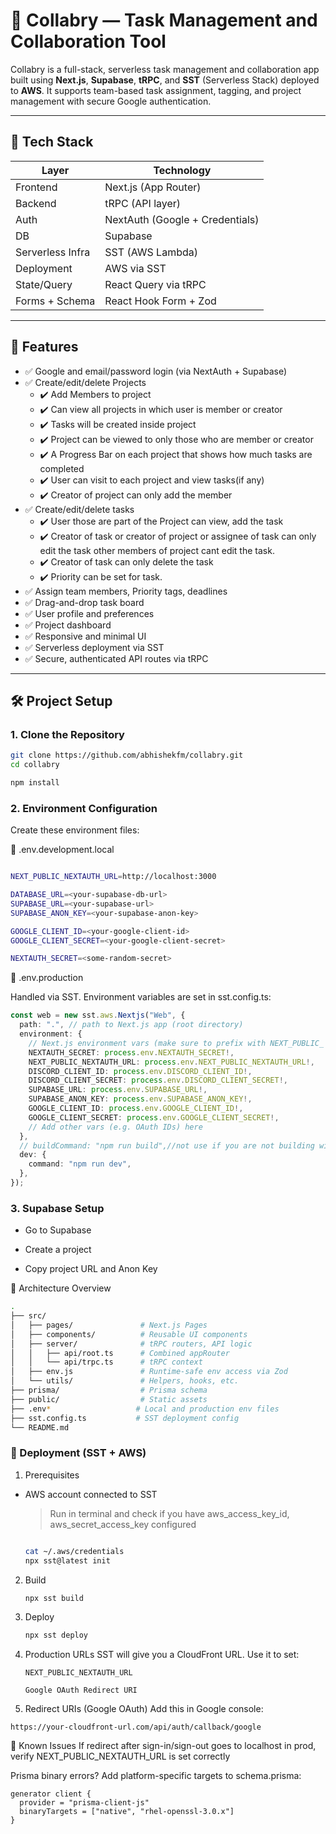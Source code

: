 # 🧩 Collabry — Task Management and Collaboration Tool

Collabry is a full-stack, serverless task management and collaboration app built using **Next.js**, **Supabase**, **tRPC**, and **SST** (Serverless Stack) deployed to **AWS**. It supports team-based task assignment, tagging, and project management with secure Google authentication.

---

## 📐 Tech Stack

| Layer            | Technology                      |
| ---------------- | ------------------------------- |
| Frontend         | Next.js (App Router)            |
| Backend          | tRPC (API layer)                |
| Auth             | NextAuth (Google + Credentials) |
| DB               | Supabase                        |
| Serverless Infra | SST (AWS Lambda)                |
| Deployment       | AWS via SST                     |
| State/Query      | React Query via tRPC            |
| Forms + Schema   | React Hook Form + Zod           |

---

## 🚀 Features

- ✅ Google and email/password login (via NextAuth + Supabase)
- ✅ Create/edit/delete Projects
  - ✔️ Add Members to project
  - ✔️ Can view all projects in which user is member or creator
  - ✔️ Tasks will be created inside project
  - ✔️ Project can be viewed to only those who are member or creator
  - ✔️ A Progress Bar on each project that shows how much tasks are completed
  - ✔️ User can visit to each project and view tasks(if any)
  - ✔️ Creator of project can only add the member
- ✅ Create/edit/delete tasks
  - ✔️ User those are part of the Project can view, add the task
  - ✔️ Creator of task or creator of project or assignee of task can only edit the task other members of project cant edit the task.
  - ✔️ Creator of task can only delete the task
  - ✔️ Priority can be set for task.
- ✅ Assign team members, Priority tags, deadlines
- ✅ Drag-and-drop task board
- ✅ User profile and preferences
- ✅ Project dashboard
- ✅ Responsive and minimal UI
- ✅ Serverless deployment via SST
- ✅ Secure, authenticated API routes via tRPC

---

## 🛠️ Project Setup

### 1. Clone the Repository

```bash
git clone https://github.com/abhishekfm/collabry.git
cd collabry

npm install

```

### 2. Environment Configuration

Create these environment files:

📄 .env.development.local

```bash

NEXT_PUBLIC_NEXTAUTH_URL=http://localhost:3000

DATABASE_URL=<your-supabase-db-url>
SUPABASE_URL=<your-supabase-url>
SUPABASE_ANON_KEY=<your-supabase-anon-key>

GOOGLE_CLIENT_ID=<your-google-client-id>
GOOGLE_CLIENT_SECRET=<your-google-client-secret>

NEXTAUTH_SECRET=<some-random-secret>

```

📄 .env.production

Handled via SST. Environment variables are set in sst.config.ts:

```ts
const web = new sst.aws.Nextjs("Web", {
  path: ".", // path to Next.js app (root directory)
  environment: {
    // Next.js environment vars (make sure to prefix with NEXT_PUBLIC_ for client-side)
    NEXTAUTH_SECRET: process.env.NEXTAUTH_SECRET!,
    NEXT_PUBLIC_NEXTAUTH_URL: process.env.NEXT_PUBLIC_NEXTAUTH_URL!,
    DISCORD_CLIENT_ID: process.env.DISCORD_CLIENT_ID!,
    DISCORD_CLIENT_SECRET: process.env.DISCORD_CLIENT_SECRET!,
    SUPABASE_URL: process.env.SUPABASE_URL!,
    SUPABASE_ANON_KEY: process.env.SUPABASE_ANON_KEY!,
    GOOGLE_CLIENT_ID: process.env.GOOGLE_CLIENT_ID!,
    GOOGLE_CLIENT_SECRET: process.env.GOOGLE_CLIENT_SECRET!,
    // Add other vars (e.g. OAuth IDs) here
  },
  // buildCommand: "npm run build",//not use if you are not building with open next
  dev: {
    command: "npm run dev",
  },
});
```

### 3. Supabase Setup

- Go to Supabase

- Create a project

- Copy project URL and Anon Key

🧱 Architecture Overview

```bash
.
├── src/
│   ├── pages/               # Next.js Pages
│   ├── components/          # Reusable UI components
│   ├── server/              # tRPC routers, API logic
│   │   ├── api/root.ts      # Combined appRouter
│   │   └── api/trpc.ts      # tRPC context
│   ├── env.js               # Runtime-safe env access via Zod
│   └── utils/               # Helpers, hooks, etc.
├── prisma/                  # Prisma schema
├── public/                  # Static assets
├── .env*                   # Local and production env files
├── sst.config.ts           # SST deployment config
└── README.md

```

### 🚢 Deployment (SST + AWS)

1. Prerequisites

- AWS account connected to SST

  > Run in terminal and check if you have aws_access_key_id,
  > aws_secret_access_key configured

  ```bash

  cat ~/.aws/credentials
  npx sst@latest init

  ```

2.  Build
    ```bash
    npx sst build
    ```
3.  Deploy
    ```bash
    npx sst deploy
    ```
4.  Production URLs
    SST will give you a CloudFront URL. Use it to set:

        NEXT_PUBLIC_NEXTAUTH_URL

        Google OAuth Redirect URI

5.  Redirect URIs (Google OAuth)
    Add this in Google console:

```arduino
https://your-cloudfront-url.com/api/auth/callback/google

```

🧩 Known Issues
If redirect after sign-in/sign-out goes to localhost in prod, verify NEXT_PUBLIC_NEXTAUTH_URL is set correctly

Prisma binary errors? Add platform-specific targets to schema.prisma:

```prisma
generator client {
  provider = "prisma-client-js"
  binaryTargets = ["native", "rhel-openssl-3.0.x"]
}
```
